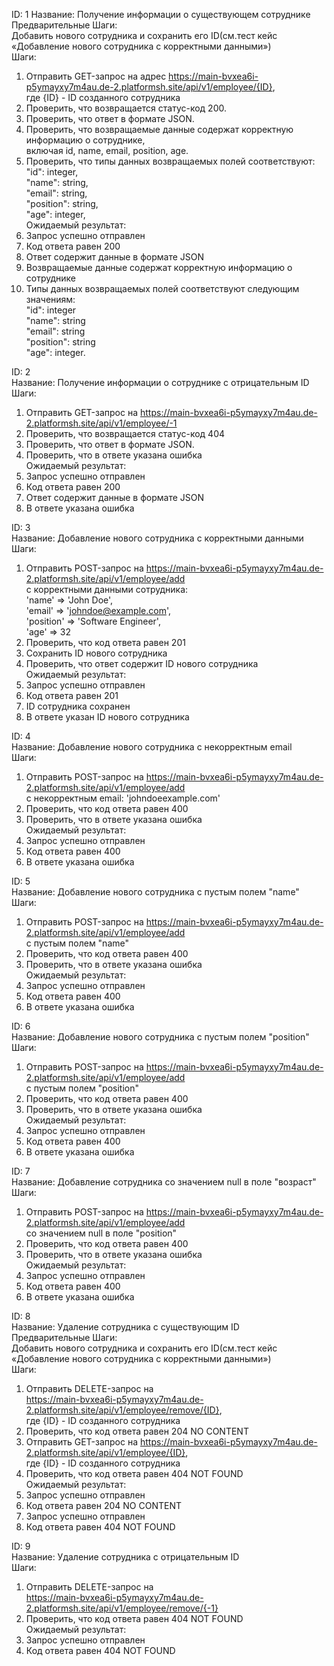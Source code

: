 ID: 1
Название: Получение информации о существующем сотруднике      
Предварительные Шаги:       
Добавить нового сотрудника и сохранить его ID(см.тест кейс «Добавление нового сотрудника с корректными данными»)      
Шаги:       
1) Отправить GET-запрос на адрес https://main-bvxea6i-p5ymayxy7m4au.de-2.platformsh.site/api/v1/employee/{ID},      
где {ID} - ID созданного сотрудника      
2) Проверить, что возвращается статус-код 200.     
3) Проверить, что ответ в формате JSON.      
4) Проверить, что возвращаемые данные содержат корректную информацию о сотруднике,      
включая id, name, email, position, age.      
5) Проверить, что типы данных возвращаемых полей соответствуют:      
"id": integer,     
"name": string,       
"email": string,          
"position": string,         
"age": integer,          
Ожидаемый результат:         
1) Запрос успешно отправлен             
2) Код ответа равен 200         
3) Ответ содержит данные в формате JSON          
4) Возвращаемые данные содержат корректную информацию о сотруднике       
5) Типы данных возвращаемых полей соответствуют следующим значениям:      
"id": integer       
"name": string       
"email": string        
"position": string        
"age": integer.       

ID: 2         
Название: Получение информации о сотруднике с отрицательным ID         
Шаги:                              
1) Отправить GET-запрос на https://main-bvxea6i-p5ymayxy7m4au.de-2.platformsh.site/api/v1/employee/-1   
2) Проверить, что возвращается статус-код 404      
3) Проверить, что ответ в формате JSON.      
4) Проверить, что в ответе указана ошибка      
Ожидаемый результат:      
1) Запрос успешно отправлен      
2) Код ответа равен 200      
3) Ответ содержит данные в формате JSON         
4) В ответе указана ошибка         


ID: 3            
Название: Добавление нового сотрудника с корректными данными         
Шаги:         
1) Отправить POST-запрос на https://main-bvxea6i-p5ymayxy7m4au.de-2.platformsh.site/api/v1/employee/add       
с корректными данными сотрудника:         
   'name' => 'John Doe',         
   'email' => 'johndoe@example.com',         
   'position' => 'Software Engineer',            
   'age' => 32         
2) Проверить, что код ответа равен 201         
3) Сохранить ID нового сотрудника         
4) Проверить, что ответ содержит ID нового сотрудника            
Ожидаемый результат:            
1) Запрос успешно отправлен            
2) Код ответа равен 201         
3) ID сотрудника сохранен         
4) В ответе указан ID нового сотрудника         



ID: 4            
Название: Добавление нового сотрудника с некорректным email         
Шаги:         
1) Отправить POST-запрос на https://main-bvxea6i-p5ymayxy7m4au.de-2.platformsh.site/api/v1/employee/add             
с некорректным email: 'johndoeexample.com'            
2) Проверить, что код ответа равен 400            
3) Проверить, что в ответе указана ошибка         
Ожидаемый результат:            
1) Запрос успешно отправлен            
2) Код ответа равен 400            
3) В ответе указана ошибка            

ID: 5            
Название: Добавление нового сотрудника с пустым полем "name"         
Шаги:         
1) Отправить POST-запрос на https://main-bvxea6i-p5ymayxy7m4au.de-2.platformsh.site/api/v1/employee/add          
с пустым полем "name"         
2) Проверить, что код ответа равен 400         
3) Проверить, что в ответе указана ошибка         
Ожидаемый результат:         
1) Запрос успешно отправлен         
2) Код ответа равен 400         
3) В ответе указана ошибка         


ID: 6            
Название: Добавление нового сотрудника с пустым полем "position"            
Шаги:            
1) Отправить POST-запрос на https://main-bvxea6i-p5ymayxy7m4au.de-2.platformsh.site/api/v1/employee/add            
   с пустым полем "position"         
2) Проверить, что код ответа равен 400            
3) Проверить, что в ответе указана ошибка            
   Ожидаемый результат:         
1) Запрос успешно отправлен         
2) Код ответа равен 400         
3) В ответе указана ошибка         


ID: 7            
Название: Добавление сотрудника со значением null в поле "возраст"            
Шаги:            
1) Отправить POST-запрос на https://main-bvxea6i-p5ymayxy7m4au.de-2.platformsh.site/api/v1/employee/add            
   со значением null в поле "position"            
2) Проверить, что код ответа равен 400            
3) Проверить, что в ответе указана ошибка            
   Ожидаемый результат:            
1) Запрос успешно отправлен            
2) Код ответа равен 400         
3) В ответе указана ошибка         


ID: 8            
Название: Удаление сотрудника с существующим ID            
Предварительные Шаги:         
Добавить нового сотрудника и сохранить его ID(см.тест кейс «Добавление нового сотрудника с корректными данными»)            
Шаги:            
1) Отправить DELETE-запрос на            
https://main-bvxea6i-p5ymayxy7m4au.de-2.platformsh.site/api/v1/employee/remove/{ID},             
где {ID} - ID созданного сотрудника            
2) Проверить, что код ответа равен 204 NO CONTENT            
3) Отправить GET-запрос на https://main-bvxea6i-p5ymayxy7m4au.de-2.platformsh.site/api/v1/employee/{ID},             
где {ID} - ID созданного сотрудника            
4) Проверить, что код ответа равен 404 NOT FOUND            
Ожидаемый результат:               
1) Запрос успешно отправлен            
2) Код ответа равен 204 NO CONTENT         
3) Запрос успешно отправлен         
4) Код ответа равен 404 NOT FOUND         

ID: 9            
Название: Удаление сотрудника с отрицательным ID            
Шаги:            
1) Отправить DELETE-запрос на            
   https://main-bvxea6i-p5ymayxy7m4au.de-2.platformsh.site/api/v1/employee/remove/{-1}            
2) Проверить, что код ответа равен 404 NOT FOUND            
   Ожидаемый результат:            
1) Запрос успешно отправлен              
2) Код ответа равен 404 NOT FOUND                  
